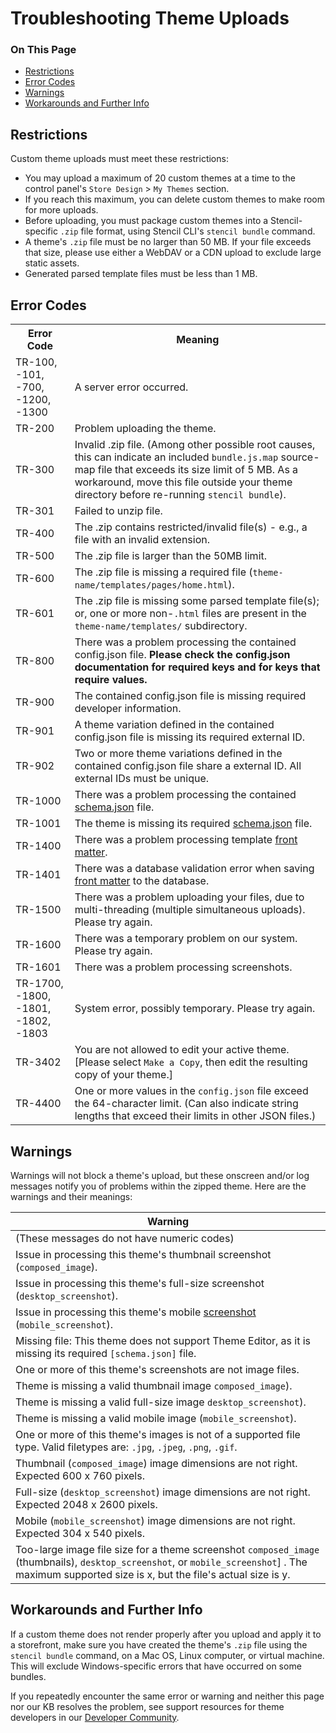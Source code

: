 <h1>Troubleshooting Theme Uploads</h1>

<div class="otp" id="no-index">
	<h3> On This Page </h3>
	<ul>
		<li><a href="#troubleshooting-theme-uploads_restrictions">Restrictions</a></li>
    <li><a href="#troubleshooting-theme-uploads_error-codes">Error Codes</a></li>
    <li><a href="#troubleshooting-theme-uploads_warnings">Warnings</a></li>
    <li><a href="#troubleshooting-theme-uploads_workarounds">Workarounds and Further Info</a></li>
	</ul>
</div>

<a href='#troubleshooting-theme-uploads_restrictions' aria-hidden='true' class='block-anchor'  id='troubleshooting-theme-uploads_restrictions'><i aria-hidden='true' class='linkify icon'></i></a>

## Restrictions

Custom theme uploads must meet these restrictions:

* You may upload a maximum of 20 custom themes at a time to the control panel's `Store Design` > `My Themes` section.
* If you reach this maximum, you can delete custom themes to make room for more uploads.
* Before uploading, you must package custom themes into a Stencil-specific `.zip` file format, using Stencil CLI's `stencil bundle` command.
* A theme's `.zip` file must be no larger than 50 MB. If your file exceeds that size, please use either a WebDAV or a CDN upload to exclude large static assets.
* Generated parsed template files must be less than 1 MB.

<a href='#troubleshooting-theme-uploads_error-codes' aria-hidden='true' class='block-anchor'  id='troubleshooting-theme-uploads_error-codes'><i aria-hidden='true' class='linkify icon'></i></a>

## Error Codes

<table>
  <tr>
    <th>Error Code</th>
    <th>Meaning</th>
  </tr>
  <tr>
    <td>TR-100, -101, -700, -1200, -1300</td>
    <td>A server error occurred.</td>
  </tr>
  <tr>
    <td>TR-200</td>
    <td>Problem uploading the theme.</td>
  </tr>
  <tr>
    <td>TR-300</td>
    <td>Invalid .zip file. (Among other possible root causes, this can indicate an included <code>bundle.js.map</code> source-map file that exceeds its size limit of 5 MB. As a workaround, move this file outside your theme directory before re-running <code>stencil bundle</code>).</td>
  </tr>
  <tr>
    <td>TR-301</td>
    <td>Failed to unzip file.</td>
  </tr>
  <tr>
    <td>TR-400</td>
    <td>The .zip contains restricted/invalid file(s) - e.g., a file with an invalid extension.</td>
  </tr>
  <tr>
    <td>TR-500</td>
    <td>The .zip file is larger than the 50MB limit.</td>
  </tr>
  <tr>
    <td>TR-600</td>
    <td>The .zip file is missing a required file (<code>theme-name/templates/pages/home.html</code>).</td>
  </tr>
  <tr>
    <td>TR-601</td>
    <td>The .zip file is missing some parsed template file(s); or, one or more non-<code>.html</code> files are present in the <code>theme-name/templates/</code></nobr> subdirectory.</td>
  </tr>
  <tr>
    <td>TR-800</td>
    <td>There was a problem processing the contained config.json file. <b>Please check the config.json documentation for required keys and for keys that require values.</b></td>
  </tr>
  <tr>
    <td>TR-900</td>
    <td>The contained config.json file is missing required developer information.</td>
  </tr>
  <tr>
    <td>TR-901</td>
    <td>A theme variation defined in the contained config.json file is missing its required external ID.</td>
  </tr>
  <tr>
    <td>TR-902</td>
    <td>Two or more theme variations defined in the contained config.json file share a external ID. All external IDs must be unique.</td>
  </tr>
  <tr>
    <td>TR-1000</td>
    <td>There was a problem processing the contained <a href="/stencil-docs/stencil-theme-editor/schema-json-metadata">schema.json</a> file.</td>
  </tr>
  <tr>
    <td>TR-1001</td>
    <td>The theme is missing its required <a href="/stencil-docs/stencil-theme-editor/schema-json-metadata">schema.json</a> file.</td>
  </tr>
  <tr>
    <td class="">TR-1400</td>
    <td class="">There was a problem processing template <a href="/stencil-docs/front-matter/front-matter-overview">front matter</a>.</td>
  </tr>
  <tr>
    <td>TR-1401</td>
    <td>There was a database validation error when saving <a href="/stencil-docs/front-matter/front-matter-overview">front matter</a> to the database.</td>
  </tr>
  <tr>
    <td>TR-1500</td>
    <td>There was a problem uploading your files, due to multi-threading (multiple simultaneous uploads). Please try again.</td>
  </tr>
  <tr>
    <td>TR-1600</td>
    <td>There was a temporary problem on our system. Please try again.</td>
  </tr>
  <tr>
    <td>TR-1601</td>
    <td>There was a problem processing screenshots.</td>
  </tr>
  <tr>
    <td>TR-1700, -1800, -1801, -1802, -1803</td>
    <td>System error, possibly temporary. Please try again.</td>
  </tr>
  <tr>
    <td>TR-3402</td>
    <td>You are not allowed to edit your active theme. [Please select <code>Make a Copy</code>, then edit the resulting copy of your theme.]</td>
  </tr>
  <tr>
    <td>TR-4400</td>
    <td>One or more values in the <code>config.json</code> file exceed the 64-character limit. (Can also indicate string lengths that exceed their limits in other JSON files.)</td>
  </tr>
 </table>


<a href='#troubleshooting-theme-uploads_warnings' aria-hidden='true' class='block-anchor'  id='troubleshooting-theme-uploads_warnings'><i aria-hidden='true' class='linkify icon'></i></a>

## Warnings

Warnings will not block a theme's upload, but these onscreen and/or log messages notify you of problems within the zipped theme. Here are the warnings and their meanings:

| Warning |
|---|
| (These messages do not have numeric codes) |
| Issue in processing this theme's thumbnail screenshot (`composed_image`). |
| Issue in processing this theme's full-size screenshot (`desktop_screenshot`). |
| Issue in processing this theme's mobile [screenshot](/stencil-docs/stencil-theme-editor/config-json-metadata) (`mobile_screenshot`). |
| Missing file: This theme does not support Theme Editor, as it is missing its required `[schema.json]` file. |
| One or more of this theme's screenshots are not image files. |
| Theme is missing a valid thumbnail image `composed_image`). |
| Theme is missing a valid full-size image `desktop_screenshot`). |
| Theme is missing a valid mobile image (`mobile_screenshot`). |
| One or more of this theme's images is not of a supported file type. Valid filetypes are: `.jpg`, `.jpeg`, `.png`, `.gif`. |
| Thumbnail (`composed_image`) image dimensions are not right. Expected 600 x 760 pixels. |
| Full-size (`desktop_screenshot`) image dimensions are not right. Expected 2048 x 2600 pixels. |
| Mobile (`mobile_screenshot`) image dimensions are not right. Expected 304 x 540 pixels. |
| Too-large image file size for a theme screenshot `composed_image` (thumbnails), `desktop_screenshot`, or `mobile_screenshot`] . The maximum supported size is x, but the file's actual size is y. |

<a href='#troubleshooting-theme-uploads_workarounds' aria-hidden='true' class='block-anchor'  id='troubleshooting-theme-uploads_workarounds'><i aria-hidden='true' class='linkify icon'></i></a>

## Workarounds and Further Info

If a custom theme does not render properly after you upload and apply it to a storefront, make sure you have created the theme's `.zip` file using the `stencil bundle` command, on a Mac OS, Linux computer, or virtual machine. This will exclude Windows-specific errors that have occurred on some bundles.

If you repeatedly encounter the same error or warning and neither this page nor our KB resolves the problem, see support resources for theme developers in our [Developer Community](https://forum.bigcommerce.com/s/group/0F913000000HLjECAW/bigcommerce-developers).

